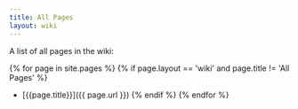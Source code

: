 ```yaml
---
title: All Pages
layout: wiki
---
```


A list of all pages in the wiki:

{% for page in site.pages %}
  {% if page.layout == 'wiki' and page.title != 'All Pages' %}
- [{{page.title}}]({{ page.url }})
  {% endif %}
{% endfor %}
